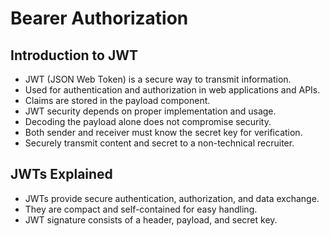 # Bearer Authorization

## Introduction to JWT

- JWT (JSON Web Token) is a secure way to transmit information.
- Used for authentication and authorization in web applications and APIs.
- Claims are stored in the payload component.
- JWT security depends on proper implementation and usage.
- Decoding the payload alone does not compromise security.
- Both sender and receiver must know the secret key for verification.
- Securely transmit content and secret to a non-technical recruiter.

## JWTs Explained

- JWTs provide secure authentication, authorization, and data exchange.
- They are compact and self-contained for easy handling.
- JWT signature consists of a header, payload, and secret key.
